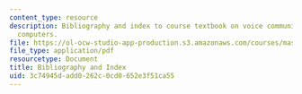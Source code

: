 ```yaml
---
content_type: resource
description: Bibliography and index to course textbook on voice communication with
  computers.
file: https://ol-ocw-studio-app-production.s3.amazonaws.com/courses/mas-632-conversational-computer-systems-fall-2008/3c74945dadd0262c0cd0652e3f51ca55_shmandt_txt_indx.pdf
file_type: application/pdf
resourcetype: Document
title: Bibliography and Index
uid: 3c74945d-add0-262c-0cd0-652e3f51ca55
---
```

